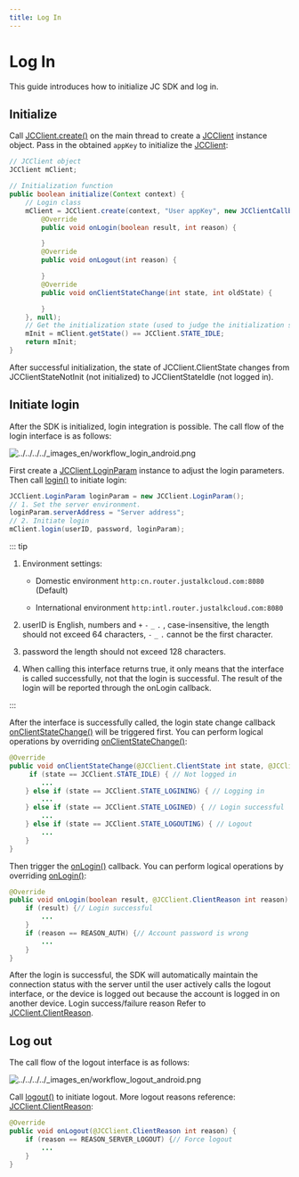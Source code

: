 ```yaml
---
title: Log In
---
```

# Log In

This guide introduces how to initialize JC SDK and log in.

## Initialize

Call
[JCClient.create()](/portal/reference/V2.1/android/com/juphoon/cloud/JCClient.html#create-android.content.Context-java.lang.String-com.juphoon.cloud.JCClientCallback-com.juphoon.cloud.JCClient.CreateParam-)
on the main thread to create a
[JCClient](/portal/reference/V2.1/android/com/juphoon/cloud/JCClient.html)
instance object. Pass in the obtained `appKey` to initialize the
[JCClient](/portal/reference/V2.1/android/com/juphoon/cloud/JCClient.html):

``````java
// JCClient object
JCClient mClient;

// Initialization function
public boolean initialize(Context context) {
    // Login class
    mClient = JCClient.create(context, "User appKey", new JCClientCallback() {
        @Override
        public void onLogin(boolean result, int reason) {

        }
        @Override
        public void onLogout(int reason) {

        }
        @Override
        public void onClientStateChange(int state, int oldState) {

        }
    }, null);
    // Get the initialization state (used to judge the initialization state)
    mInit = mClient.getState() == JCClient.STATE_IDLE;
    return mInit;
}
``````

After successful initialization, the state of JCClient.ClientState
changes from JCClientStateNotInit (not initialized) to JCClientStateIdle
(not logged in).

## Initiate login

After the SDK is initialized, login integration is possible. The call
flow of the login interface is as follows:

![../../../../\_images_en/workflow\_login\_android.png](../../../../_images_en/workflow_login_android.png)

First create a
[JCClient.LoginParam](/portal/reference/V2.1/android/com/juphoon/cloud/JCClient.LoginParam.html)
instance to adjust the login parameters. Then call
[login()](/portal/reference/V2.1/android/com/juphoon/cloud/JCClient.html#login-java.lang.String-java.lang.String-com.juphoon.cloud.JCClient.LoginParam-)
to initiate login:

``````java
JCClient.LoginParam loginParam = new JCClient.LoginParam();
// 1. Set the server environment.
loginParam.serverAddress = "Server address";
// 2. Initiate login
mClient.login(userID, password, loginParam);
``````

::: tip

1. Environment settings:

      - Domestic environment `http:cn.router.justalkcloud.com:8080`
        (Default)

      - International environment
        `http:intl.router.justalkcloud.com:8080`

2. userID is English, numbers and `+` `-` `_` `.` , case-insensitive,
    the length should not exceed 64 characters, `-` `_` `.` cannot be
    the first character.

3. password the length should not exceed 128 characters.

4. When calling this interface returns true, it only means that the
    interface is called successfully, not that the login is successful.
    The result of the login will be reported through the onLogin
    callback.

:::

After the interface is successfully called, the login state change
callback
[onClientStateChange()](/portal/reference/V2.1/android/com/juphoon/cloud/JCClientCallback.html#onClientStateChange-int-int-)
will be triggered first. You can perform logical operations by
overriding
[onClientStateChange()](/portal/reference/V2.1/android/com/juphoon/cloud/JCClientCallback.html#onClientStateChange-int-int-):

``````java
@Override
public void onClientStateChange(@JCClient.ClientState int state, @JCClient.ClientState int oldState) {
     if (state == JCClient.STATE_IDLE) { // Not logged in
        ...
    } else if (state == JCClient.STATE_LOGINING) { // Logging in
        ...
    } else if (state == JCClient.STATE_LOGINED) { // Login successful
        ...
    } else if (state == JCClient.STATE_LOGOUTING) { // Logout
        ...
    }
}
``````

Then trigger the
[onLogin()](/portal/reference/V2.1/android/com/juphoon/cloud/JCClientCallback.html#onLogin-boolean-int-)
callback. You can perform logical operations by overriding
[onLogin()](/portal/reference/V2.1/android/com/juphoon/cloud/JCClientCallback.html#onLogin-boolean-int-):

``````java
@Override
public void onLogin(boolean result, @JCClient.ClientReason int reason) {
    if (result) {// Login successful
        ...
    }
    if (reason == REASON_AUTH) {// Account password is wrong
        ...
    }
}
``````

After the login is successful, the SDK will automatically maintain the
connection status with the server until the user actively calls the
logout interface, or the device is logged out because the account is
logged in on another device. Login success/failure reason Refer to
[JCClient.ClientReason](/portal/reference/V2.1/android/com/juphoon/cloud/JCClient.html#REASON_ANOTHER_DEVICE_LOGINED).

## Log out

The call flow of the logout interface is as follows:

![../../../../\_images_en/workflow\_logout\_android.png](../../../../_images_en/workflow_logout_android.png)

Call
[logout()](/portal/reference/V2.1/android/com/juphoon/cloud/JCClient.html#logout--)
to initiate logout. More logout reasons reference:
[JCClient.ClientReason](/portal/reference/V2.1/android/com/juphoon/cloud/JCClient.html#REASON_ANOTHER_DEVICE_LOGINED):

``````java
@Override
public void onLogout(@JCClient.ClientReason int reason) {
    if (reason == REASON_SERVER_LOGOUT) {// Force logout
        ...
    }
}
``````
